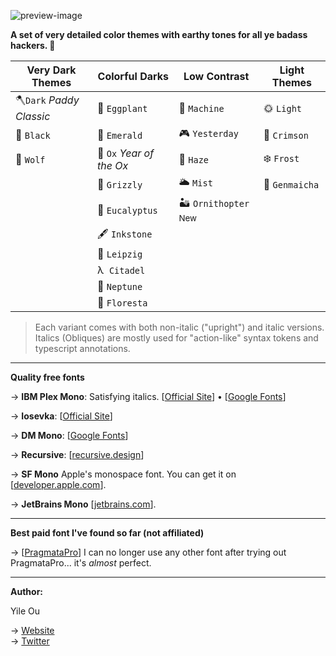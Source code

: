 ![preview-image](https://raw.githubusercontent.com/troydraws/paddy-color-theme/master/paddy-color-theme-preview.gif)

**A set of very detailed color themes with earthy tones for all ye badass hackers. 🍁**

| Very Dark Themes        | Colorful Darks          | Low Contrast                   | Light Themes  |
| ----------------------- | ----------------------- | ------------------------------ | ------------- |
| 🪓`Dark` *Paddy Classic* | 🍆 `Eggplant`            | 🤖 `Machine`                    | 🌞 `Light`     |
| 🚧 `Black`               | 🌲 `Emerald`             | 🎮 `Yesterday`                  | 🍷 `Crimson`   |
| 🐺 `Wolf`                | 🧧 `Ox` *Year of the Ox* | 🌄 `Haze`                       | ❄️ `Frost`     |
|                         | 🐻 `Grizzly`             | 🌥 `Mist`                       | 🍵 `Genmaicha` |
|                         | 🌿 `Eucalyptus`          | 🏜 `Ornithopter` <sup>New</sup> |               |
|                         | 🖋 `Inkstone`            |                                |               |
|                         | 🎼 `Leipzig`             |                                |               |
|                         | λ&nbsp;  `Citadel`      |                                |               |
|                         | 🔵 `Neptune`             |                                |               |
|                         | 🌸 `Floresta`            |                                |               |

&NewLine;

> Each variant comes with both non-italic ("upright") and italic versions. Italics (Obliques) are mostly used for "action-like" syntax tokens and typescript annotations.

---

**Quality free fonts**

→ **IBM Plex Mono**: Satisfying italics. [[Official Site](https://www.ibm.com/plex/)] • [[Google Fonts](https://fonts.google.com/specimen/IBM+Plex+Mono)]  

→ **Iosevka**: [[Official Site](https://typeof.net/Iosevka/)]

→ **DM Mono**: [[Google Fonts](https://fonts.google.com/specimen/DM+Mono)]

→ **Recursive**: [[recursive.design](https://www.recursive.design/)] 

→ **SF Mono** Apple's monospace font. You can get it on [[developer.apple.com](https://developer.apple.com/fonts/)].  

→ **JetBrains Mono** [[jetbrains.com](https://www.jetbrains.com/lp/mono/)]. 

---

**Best paid font I've found so far (not affiliated)**

→ [[PragmataPro](https://fsd.it/shop/fonts/pragmatapro/)] I can no longer use any other font after trying out PragmataPro... it's *almost* perfect.

---

**Author:**  

Yile Ou  

→ [Website](https://yile.art/)<br />
→ [Twitter](https://twitter.com/yile_art)